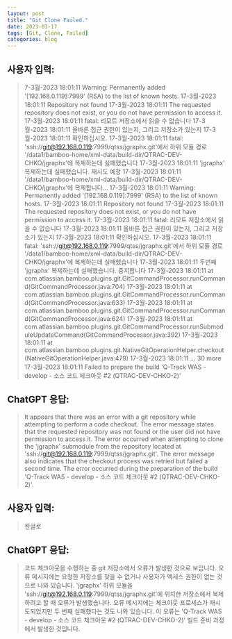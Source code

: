 ```yaml
---
layout: post
title: "Git Clone Failed."
date: 2023-03-17
tags: [Git, Clone, Failed]
categories: blog
---
```


## 사용자 입력:
> 7-3월-2023 18:01:11	Warning: Permanently added '[192.168.0.119]:7999' (RSA) to the list of known hosts.
17-3월-2023 18:01:11	Repository not found
17-3월-2023 18:01:11	The requested repository does not exist, or you do not have permission to access it.
17-3월-2023 18:01:11	fatal: 리모트 저장소에서 읽을 수 없습니다
17-3월-2023 18:01:11	올바른 접근 권한이 있는지, 그리고 저장소가 있는지
17-3월-2023 18:01:11	확인하십시오.
17-3월-2023 18:01:11	fatal: 'ssh://git@192.168.0.119:7999/qtss/jgraphx.git'에서 하위 모듈 경로 '/data1/bamboo-home/xml-data/build-dir/QTRAC-DEV-CHKO/jgraphx'에 복제하는데 실패했습니다
17-3월-2023 18:01:11	'jgraphx' 복제하는데 실패했습니다. 재시도 예정
17-3월-2023 18:01:11	'/data1/bamboo-home/xml-data/build-dir/QTRAC-DEV-CHKO/jgraphx'에 복제합니다...
17-3월-2023 18:01:11	Warning: Permanently added '[192.168.0.119]:7999' (RSA) to the list of known hosts.
17-3월-2023 18:01:11	Repository not found
17-3월-2023 18:01:11	The requested repository does not exist, or you do not have permission to access it.
17-3월-2023 18:01:11	fatal: 리모트 저장소에서 읽을 수 없습니다
17-3월-2023 18:01:11	올바른 접근 권한이 있는지, 그리고 저장소가 있는지
17-3월-2023 18:01:11	확인하십시오.
17-3월-2023 18:01:11	fatal: 'ssh://git@192.168.0.119:7999/qtss/jgraphx.git'에서 하위 모듈 경로 '/data1/bamboo-home/xml-data/build-dir/QTRAC-DEV-CHKO/jgraphx'에 복제하는데 실패했습니다
17-3월-2023 18:01:11	두번째 'jgraphx' 복제하는데 실패했습니다. 중지합니다
17-3월-2023 18:01:11	        at com.atlassian.bamboo.plugins.git.GitCommandProcessor.runCommand(GitCommandProcessor.java:704)
17-3월-2023 18:01:11	        at com.atlassian.bamboo.plugins.git.GitCommandProcessor.runCommand(GitCommandProcessor.java:633)
17-3월-2023 18:01:11	        at com.atlassian.bamboo.plugins.git.GitCommandProcessor.runCommand(GitCommandProcessor.java:624)
17-3월-2023 18:01:11	        at com.atlassian.bamboo.plugins.git.GitCommandProcessor.runSubmoduleUpdateCommand(GitCommandProcessor.java:392)
17-3월-2023 18:01:11	        at com.atlassian.bamboo.plugins.git.NativeGitOperationHelper.checkout(NativeGitOperationHelper.java:479)
17-3월-2023 18:01:11	        ... 30 more
17-3월-2023 18:01:11	Failed to prepare the build 'Q-Track WAS - develop - 소스 코드 체크아웃 #2 (QTRAC-DEV-CHKO-2)'

## ChatGPT 응답:
> It appears that there was an error with a git repository while attempting to perform a code checkout. The error message states that the requested repository was not found or the user did not have permission to access it. The error occurred when attempting to clone the 'jgraphx' submodule from the repository located at 'ssh://git@192.168.0.119:7999/qtss/jgraphx.git'. The error message also indicates that the checkout process was retried but failed a second time. The error occurred during the preparation of the build 'Q-Track WAS - develop - 소스 코드 체크아웃 #2 (QTRAC-DEV-CHKO-2)'.

## 사용자 입력:
> 한글로

## ChatGPT 응답:
> 코드 체크아웃을 수행하는 중 git 저장소에서 오류가 발생한 것으로 보입니다. 오류 메시지에는 요청한 저장소를 찾을 수 없거나 사용자가 액세스 권한이 없는 것으로 나와 있습니다. 'jgraphx' 하위 모듈을 'ssh://git@192.168.0.119:7999/qtss/jgraphx.git'에 위치한 저장소에서 복제하려고 할 때 오류가 발생했습니다. 오류 메시지에는 체크아웃 프로세스가 재시도되었지만 두 번째 실패했다는 것도 나와 있습니다. 이 오류는 'Q-Track WAS - develop - 소스 코드 체크아웃 #2 (QTRAC-DEV-CHKO-2)' 빌드 준비 과정에서 발생한 것입니다.

